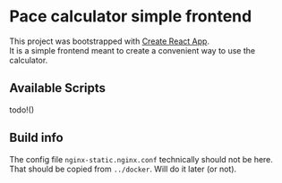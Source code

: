 # Pace calculator simple frontend

This project was bootstrapped
with [Create React App](https://github.com/facebook/create-react-app). \
It is a simple frontend meant to create a convenient way to use the calculator.

## Available Scripts

todo!()

## Build info

The config file `nginx-static.nginx.conf` technically should not be here. \
That should be copied from `../docker`. Will do it later (or not).
